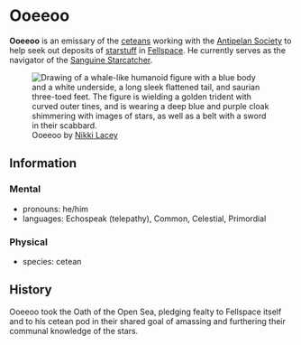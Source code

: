 # Ooeeoo

**Ooeeoo** is an emissary of the [ceteans](../../../ch-4-character-options/species/cetean/cetean.md) working with the [Antipelan Society](../antipelan-society.md) to help seek out deposits of [starstuff](../../../ch-5-mote-treasures/starstuff.md) in [Fellspace](../../../ch-1-welcome-to-mote/fellspace.md). He currently serves as the navigator of the [Sanguine Starcatcher](../fleet/ap-sf-01-sanguine-starcatcher.md).

<figure>
  <img src="../../../ch-4-character-options/species/cetean/ooeeoo-nikki-lacey.jpg" alt="Drawing of a whale-like humanoid figure with a blue body and a white underside, a long sleek flattened tail, and saurian three-toed feet. The figure is wielding a golden trident with curved outer tines, and is wearing a deep blue and purple cloak shimmering with images of stars, as well as a belt with a sword in their scabbard." />
  <figcaption>Ooeeoo by <a href="https://linktr.ee/hollycircling">Nikki Lacey</a></figcaption>
</figure>

## Information

### Mental

- pronouns: he/him
- languages: Echospeak (telepathy), Common, Celestial, Primordial

### Physical

- species: cetean

## History

Ooeeoo took the Oath of the Open Sea, pledging fealty to Fellspace itself and to his cetean pod in their shared goal of amassing and furthering their communal knowledge of the stars.
